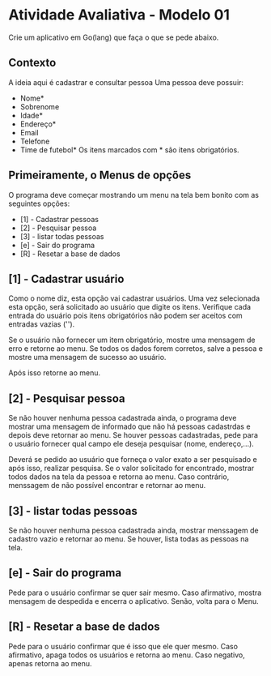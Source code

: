 # Atividade Avaliativa - Modelo 01

Crie um aplicativo em Go(lang) que faça o que se pede abaixo.

## Contexto
A ideia aqui é cadastrar e consultar pessoa
Uma pessoa deve possuir:
- Nome*
- Sobrenome
- Idade* 
- Endereço* 
- Email 
- Telefone 
- Time de futebol*
Os itens marcados com * são itens obrigatórios.

## Primeiramente, o Menus de opções
O programa deve começar mostrando um menu na tela bem bonito com as
seguintes opções:
- [1] - Cadastrar pessoas
- [2] - Pesquisar pessoa
- [3] - listar todas pessoas
- [e] - Sair do programa
- [R] - Resetar a base de dados

## [1] - Cadastrar usuário
Como o nome diz, esta opção vai cadastrar usuários.
Uma vez selecionada esta opção, será solicitado ao usuário que digite os itens.
Verifique cada entrada do usuário pois itens obrigatórios não podem ser aceitos com entradas vazias ('').

Se o usuário não fornecer um item obrigatório, mostre uma mensagem de erro e retorne ao menu.
Se todos os dados forem corretos, salve a pessoa e mostre uma mensagem de sucesso ao usuário.

Após isso retorne ao menu.

## [2] - Pesquisar pessoa
Se não houver nenhuma pessoa cadastrada ainda, o programa deve mostrar uma  mensagem de informado que não há pessoas cadastrdas e depois deve retornar ao menu.
Se houver pessoas cadastradas, pede para o usuário fornecer qual campo ele deseja pesquisar (nome, endereço,...).

Deverá se pedido ao usuário que forneça o valor exato a ser pesquisado e após isso, realizar pesquisa.
Se o valor solicitado for encontrado, mostrar todos dados na tela da pessoa e retorna ao menu.
Caso contrário, menssagem de não possível encontrar e retornar ao menu.

## [3] - listar todas pessoas
Se não houver nenhuma pessoa cadastrada ainda, mostrar menssagem de cadastro vazio e retornar ao menu.
Se houver, lista todas as pessoas na tela.

## [e] - Sair do programa
Pede para o usuário confirmar se quer sair mesmo.
Caso afirmativo, mostra mensagem de despedida e encerra o aplicativo.
Senão, volta para o Menu.

## [R] - Resetar a base de dados
Pede para o usuário confirmar que é isso que ele quer mesmo.
Caso afirmativo, apaga todos os usuários e retorna ao menu.
Caso negativo, apenas retorna ao menu.